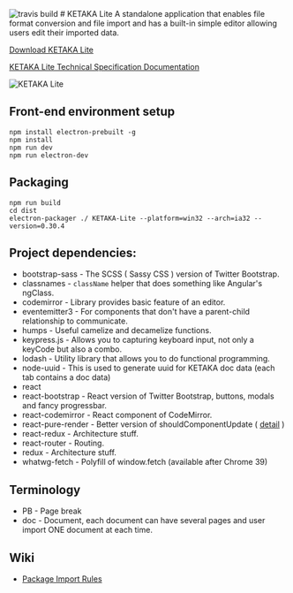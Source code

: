 <img src="https://travis-ci.org/karmapa/ketaka-lite.svg?branch=master" alt="travis build" />
# KETAKA Lite
 A standalone application that enables file format conversion and file import and has a built-in simple editor allowing users edit their imported data.
 
[Download KETAKA Lite](https://goo.gl/Q851bH)

[KETAKA Lite Technical Specification Documentation](https://github.com/kmsheng/ketaka-lite/blob/master/files/documentation/Ketaka%20Lite%20Techinical%20Documentation%20v1.2.pdf)

![KETAKA Lite](https://raw.githubusercontent.com/kmsheng/ketaka-lite/master/files/documentation/ketaka-lite-explain.png)

## Front-end environment setup
```
npm install electron-prebuilt -g
npm install
npm run dev
npm run electron-dev
```

## Packaging
```
npm run build
cd dist
electron-packager ./ KETAKA-Lite --platform=win32 --arch=ia32 --version=0.30.4
```

## Project dependencies:

* bootstrap-sass - The SCSS ( Sassy CSS ) version of Twitter Bootstrap.
* classnames - `className` helper that does something like Angular's ngClass.
* codemirror - Library provides basic feature of an editor.
* eventemitter3 - For components that don't have a parent-child relationship to communicate.
* humps - Useful camelize and decamelize functions.
* keypress.js - Allows you to capturing keyboard input, not only a keyCode but also a combo.
* lodash - Utility library that allows you to do functional programming.
* node-uuid - This is used to generate uuid for KETAKA doc data (each tab contains a doc data)
* react
* react-bootstrap - React version of Twitter Bootstrap, buttons, modals and fancy progressbar.
* react-codemirror - React component of CodeMirror.
* react-pure-render - Better version of shouldComponentUpdate ( [detail](https://facebook.github.io/react/docs/pure-render-mixin.html) )
* react-redux - Architecture stuff.
* react-router - Routing.
* redux - Architecture stuff.
* whatwg-fetch - Polyfill of window.fetch (available after Chrome 39)


## Terminology
* PB - Page break
* doc - Document, each document can have several pages and user import ONE document at each time.

## Wiki
* [Package Import Rules](https://github.com/kmsheng/ketaka-lite/wiki/Package-Import-Rules)
